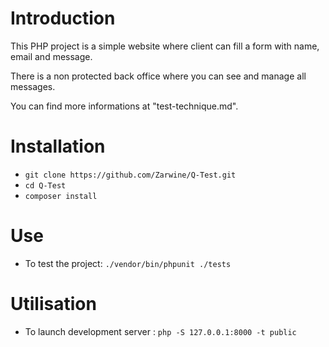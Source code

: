 # Introduction 
This PHP project is a simple website where client can fill a form with name, email and message.

There is a non protected back office where you can see and manage all messages.

You can find more informations at "test-technique.md".

# Installation
- `git clone https://github.com/Zarwine/Q-Test.git`
- `cd Q-Test`
- `composer install`

# Use
- To test the project: `./vendor/bin/phpunit ./tests`

# Utilisation
- To launch development server : `php -S 127.0.0.1:8000 -t public`
